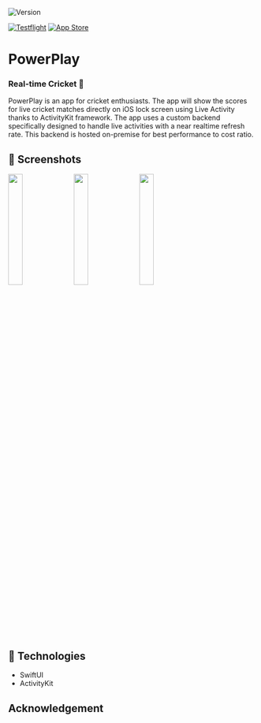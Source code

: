 ![Version](https://img.shields.io/badge/iOS-17.0%2B-blueviolet)

[![Testflight](https://img.shields.io/badge/Testflight-blue.svg?style=for-the-badge)](https://testflight.apple.com/join/ntD3X4jQ)
[![App Store](https://img.shields.io/badge/App%20Store-Coming%20Soon-orange.svg?style=for-the-badge)]()

# [](https://github.com/swiftlysingh/PowerPlay)PowerPlay

### [](https://github.com/swiftlysingh/PowerPlay) Real-time Cricket 🏏

PowerPlay is an app for cricket enthusiasts. The app will show the scores for live cricket matches directly on iOS lock screen using Live Activity thanks to ActivityKit framework. The app uses a custom backend specifically designed to handle live activities with a near realtime refresh rate. This backend is hosted on-premise for best performance to cost ratio.

## 📸 Screenshots

<span>
  <img src="Assets/Screenshots/Home.png" width="24%"/> &nbsp
  <img src="Assets/Screenshots/Detail.png" width="24%"/> &nbsp
  <img src="Assets/Screenshots/About.png" width="24%"/>
</span>

## 👾 Technologies
* SwiftUI
* ActivityKit

## Acknowledgement
